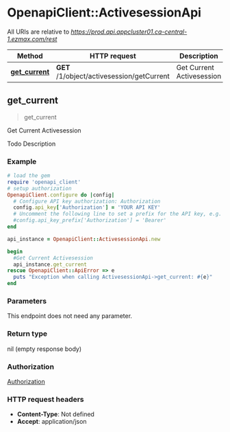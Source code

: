 # OpenapiClient::ActivesessionApi

All URIs are relative to *https://prod.api.appcluster01.ca-central-1.ezmax.com/rest*

Method | HTTP request | Description
------------- | ------------- | -------------
[**get_current**](ActivesessionApi.md#get_current) | **GET** /1/object/activesession/getCurrent | Get Current Activesession



## get_current

> get_current

Get Current Activesession

Todo Description

### Example

```ruby
# load the gem
require 'openapi_client'
# setup authorization
OpenapiClient.configure do |config|
  # Configure API key authorization: Authorization
  config.api_key['Authorization'] = 'YOUR API KEY'
  # Uncomment the following line to set a prefix for the API key, e.g. 'Bearer' (defaults to nil)
  #config.api_key_prefix['Authorization'] = 'Bearer'
end

api_instance = OpenapiClient::ActivesessionApi.new

begin
  #Get Current Activesession
  api_instance.get_current
rescue OpenapiClient::ApiError => e
  puts "Exception when calling ActivesessionApi->get_current: #{e}"
end
```

### Parameters

This endpoint does not need any parameter.

### Return type

nil (empty response body)

### Authorization

[Authorization](../README.md#Authorization)

### HTTP request headers

- **Content-Type**: Not defined
- **Accept**: application/json

